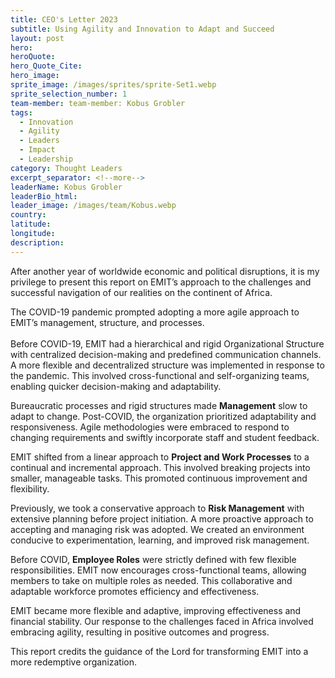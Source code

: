 ```yaml
---
title: CEO's Letter 2023
subtitle: Using Agility and Innovation to Adapt and Succeed
layout: post
hero:
heroQuote:
hero_Quote_Cite:
hero_image:
sprite_image: /images/sprites/sprite-Set1.webp
sprite_selection_number: 1
team-member: team-member: Kobus Grobler
tags:
  - Innovation
  - Agility
  - Leaders
  - Impact
  - Leadership
category: Thought Leaders
excerpt_separator: <!--more-->
leaderName: Kobus Grobler
leaderBio_html:
leader_image: /images/team/Kobus.webp
country:
latitude:
longitude:
description:
---
```

After another year of worldwide economic and political disruptions, it is my privilege to present this report on EMIT’s approach to the challenges and successful navigation of our realities on the continent of Africa.

The COVID-19 pandemic prompted adopting a more agile approach to EMIT’s management, structure, and processes.<br> <br>Before COVID-19, EMIT had a hierarchical and rigid Organizational Structure with centralized decision-making and predefined communication channels. A more flexible and decentralized structure was implemented in response to the pandemic. This involved cross-functional and self-organizing teams, enabling quicker decision-making and adaptability.

Bureaucratic processes and rigid structures made **Management** slow to adapt to change. Post-COVID, the organization prioritized adaptability and responsiveness. Agile methodologies were embraced to respond to changing requirements and swiftly incorporate staff and student feedback.

EMIT shifted from a linear approach to **Project and Work Processes** to a continual and incremental approach. This involved breaking projects into smaller, manageable tasks. This promoted continuous improvement and flexibility.

Previously, we took a conservative approach to **Risk Management** with extensive planning before project initiation. A more proactive approach to accepting and managing risk was adopted. We created an environment conducive to experimentation, learning, and improved risk management.

Before COVID, **Employee Roles** were strictly defined with few flexible responsibilities. EMIT now encourages cross-functional teams, allowing members to take on multiple roles as needed. This collaborative and adaptable workforce promotes efficiency and effectiveness.

EMIT became more flexible and adaptive, improving effectiveness and financial stability. Our response to the challenges faced in Africa involved embracing agility, resulting in positive outcomes and progress.

This report credits the guidance of the Lord for transforming EMIT into a more redemptive organization.
